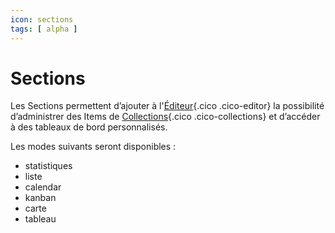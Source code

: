 ```yaml
---
icon: sections
tags: [ alpha ]
---
```

# Sections

Les Sections permettent d’ajouter à l'[Éditeur](/fr/concepts/editor){.cico .cico-editor} la possibilité d’administrer des Items de [Collections](/fr/concepts/storage/collections){.cico .cico-collections} et d’accéder à des tableaux de bord personnalisés.

Les modes suivants seront disponibles :

- statistiques
- liste
- calendar
- kanban
- carte
- tableau
